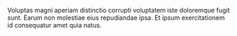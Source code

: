 Voluptas magni aperiam distinctio corrupti voluptatem iste doloremque fugit sunt.
Earum non molestiae eius repudiandae ipsa.
Et ipsum exercitationem id consequatur amet quia natus.